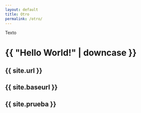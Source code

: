 ```yaml
---
layout: default
title: Otro
permalink: /otro/
---
```

Texto

<h1>{{ "Hello World!" | downcase }}</h1>

<h2>{{ site.url }} </h2>
<h2>{{ site.baseurl }} </h2>
<h2>{{ site.prueba }} </h2>
